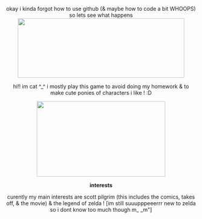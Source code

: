 <html>
<body style="text-align:center;">

<!-- html nerds how do i make the text center aligned again... -->

<p align="center">
  okay i kinda forgot how to use github (& maybe how to code a bit WHOOPS) so lets see what happens
  <img src="https://file.garden/ZFwqlyhvAk-Bo3Zk/dawn-majora.gif" width=440 height=158>

  hi!! im cat ^_^ i mostly play this game to avoid doing my
  homework & to make cute ponies of characters i like ! :D

  <img src="https://i.pinimg.com/originals/ed/69/74/ed69746096714a8e1b37e5b1f935228d.gif" width=340 height=200>

  <b>interests</b>

  curently my main interests are scott pilgrim (this includes
  the comics, takes off, & the movie) & the legend of zelda !
  [im still suuupppeeerrr new to zelda so i dont know too much though m_ _m"]

  
</p>

</html>
